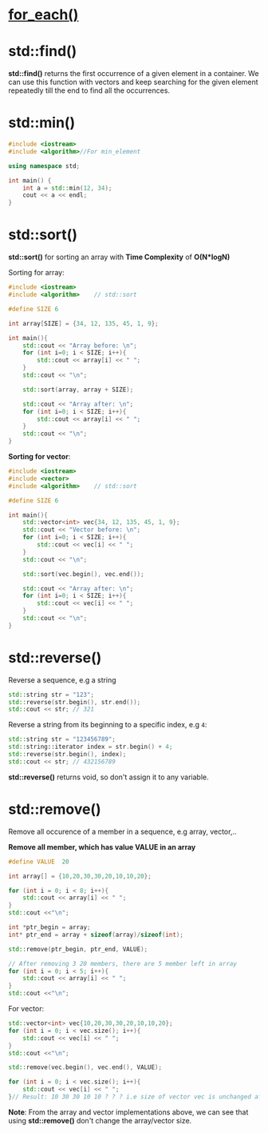 # [for_each()](https://github.com/TranPhucVinh/Cplusplus/tree/master/Introduction/Function#for_each)

# std::find()
**std::find()** returns the first occurrence of a given element in a container. We can use this function with vectors and keep searching for the given element repeatedly till the end to find all the occurrences.
# std::min()
```cpp
#include <iostream>
#include <algorithm>//For min_element

using namespace std;

int main() {
	int a = std::min(12, 34);
	cout << a << endl;
}
```
# std::sort()
**std::sort()** for sorting an array with **Time Complexity** of **O(N*logN)**

Sorting for array:
```cpp
#include <iostream>
#include <algorithm>    // std::sort

#define SIZE 6

int array[SIZE] = {34, 12, 135, 45, 1, 9};

int main(){
    std::cout << "Array before: \n";
    for (int i=0; i < SIZE; i++){
		std::cout << array[i] << " ";
	}
    std::cout << "\n";

	std::sort(array, array + SIZE);

    std::cout << "Array after: \n";
    for (int i=0; i < SIZE; i++){
		std::cout << array[i] << " ";
	}
    std::cout << "\n";
}
```
**Sorting for vector**:
```cpp
#include <iostream>
#include <vector>
#include <algorithm>    // std::sort

#define SIZE 6

int main(){
    std::vector<int> vec{34, 12, 135, 45, 1, 9};
    std::cout << "Vector before: \n";
    for (int i=0; i < SIZE; i++){
		std::cout << vec[i] << " ";
	}
    std::cout << "\n";

	std::sort(vec.begin(), vec.end());

    std::cout << "Array after: \n";
    for (int i=0; i < SIZE; i++){
		std::cout << vec[i] << " ";
	}
    std::cout << "\n";
}
```
# std::reverse()
Reverse a sequence, e.g a string
```cpp
std::string str = "123";
std::reverse(str.begin(), str.end());
std::cout << str; // 321
```
Reverse a string from its beginning to a specific index, e.g ``4``:
```cpp
std::string str = "123456789";
std::string::iterator index = str.begin() + 4;
std::reverse(str.begin(), index);
std::cout << str; // 432156789
```
**std::reverse()** returns void, so don't assign it to any variable.
# std::remove()

Remove all occurence of a member in a sequence, e.g array, vector,..

**Remove all member, which has value VALUE in an array**
```cpp
#define VALUE  20

int array[] = {10,20,30,30,20,10,10,20};

for (int i = 0; i < 8; i++){
	std::cout << array[i] << " ";
}
std::cout <<"\n";

int *ptr_begin = array;
int* ptr_end = array + sizeof(array)/sizeof(int); 

std::remove(ptr_begin, ptr_end, VALUE);

// After removing 3 20 members, there are 5 member left in array
for (int i = 0; i < 5; i++){
	std::cout << array[i] << " ";
}
std::cout <<"\n";
```
For vector:
```cpp
std::vector<int> vec{10,20,30,30,20,10,10,20};
for (int i = 0; i < vec.size(); i++){
	std::cout << vec[i] << " ";
}
std::cout <<"\n";

std::remove(vec.begin(), vec.end(), VALUE);

for (int i = 0; i < vec.size(); i++){
	std::cout << vec[i] << " ";
}// Result: 10 30 30 10 10 ? ? ? i.e size of vector vec is unchanged after calling std::remove()
```
**Note**: From the array and vector implementations above, we can see that using **std::remove()** don't change the array/vector size.
